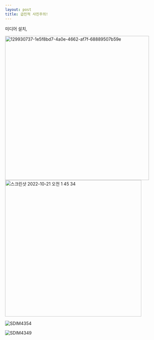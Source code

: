 ```yaml
---
layout: post
title: 급진적 사진주의!
---
```


미디어 설치,

<img width="472" alt="129930737-1e5f8bd7-4a0e-4662-af7f-68889507b59e" src="https://user-images.githubusercontent.com/81041256/192148099-5563a30b-9267-4327-95b7-acd2169a1b38.png">

<img width="447" alt="스크린샷 2022-10-21 오전 1 45 34" src="https://user-images.githubusercontent.com/81041256/198912785-cdb7eac9-41c0-4549-99f1-02b539d02408.PNG">

![SDIM4354](https://user-images.githubusercontent.com/81041256/198912793-7bbf14c3-2b94-403b-8c02-d1aeaa70d4d9.JPG)

![SDIM4349](https://user-images.githubusercontent.com/81041256/198912798-879f87f4-6e28-4600-a17e-71168ee26291.JPG)

